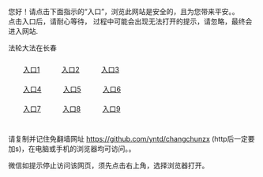 您好！请点击下面指示的“入口”，浏览此网站是安全的，且为您带来平安。。 <br/>
点击入口后，请耐心等待， 过程中可能会出现无法打开的提示，请忽略，最终会进入网站. </br>

法轮大法在长春<br/>
<div style="padding:10px"><a style="margin:20px" target="_blank" href="https://d264x7c84n6azd.cloudfront.net/2Qpsp?tddwaa" id="ccLink1" rel="nofollow">入口1</a> <a target="_blank" style="margin:20px" href="https://d2eu6thnilj9e2.cloudfront.net/2Qpsp?qtxxyhw" id="ccLink2" rel="nofollow">入口2</a> <a style="margin:20px" target="_blank" href="https://d179q88cldsy6p.cloudfront.net/2Qpsp?wdcjlhrc" id="ccLink3" rel="nofollow">入口3</a></div>

<div style="padding:10px" ><a style="margin:20px" target="_blank" href="https://d264x7c84n6azd.cloudfront.net/2Qpsp?tddwaa" id="ccLink4" rel="nofollow">入口4</a> <a style="margin:20px" href="https://d2eu6thnilj9e2.cloudfront.net/2Qpsp?qtxxyhw" target="_blank" id="ccLink5" rel="nofollow">入口5</a> <a style="margin:20px" href="https://d179q88cldsy6p.cloudfront.net/2Qpsp?wdcjlhrc" target="_blank" id="ccLink6" rel="nofollow">入口6</a></div>

<div style="padding:10px"><a style="margin:20px" target="_blank" href="https://d264x7c84n6azd.cloudfront.net/2Qpsp?tddwaa" id="ccLink7" rel="nofollow">入口7</a> <a style="margin:20px" href="https://d2eu6thnilj9e2.cloudfront.net/2Qpsp?qtxxyhw" target="_blank" id="ccLink8" rel="nofollow">入口8</a> <a style="margin:20px" target="_blank" href="https://d179q88cldsy6p.cloudfront.net/2Qpsp?wdcjlhrc" id="ccLink9" rel="nofollow">入口9</a></div>

<br/>



请复制并记住免翻墙网址 https://github.com/yntd/changchunzx (http后一定要加s)，在电脑或手机的浏览器均可访问。。<br/>

微信如提示停止访问该网页，须先点击右上角，选择浏览器打开。
